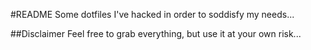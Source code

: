 #README
Some dotfiles I've hacked in order to soddisfy my needs...

##Disclaimer
Feel free to grab everything, but use it at your own risk...

